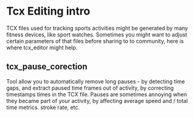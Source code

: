# Tcx Editing intro
TCX files used for tracking sports activities might be generated by many fitness devices, like sport watches. Sometimes you might want to adjust certain parameters of that files before sharing to to community, here is where tcx_editor might help.


## tcx_pause_corection 
Tool allow you to automatically remove long pauses - by detecting time gaps, and extract paused time frames out of activity, by correcting timestamps times in the TCX file. Pauses are sometimes annoying when they became part of your activity, by affecting average speed and / total time metrics. stroke rate, etc.
